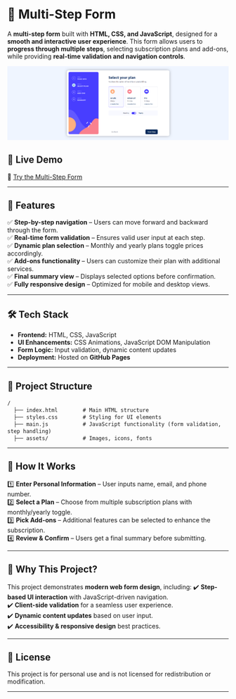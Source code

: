 # 📝 Multi-Step Form

A **multi-step form** built with **HTML, CSS, and JavaScript**, designed for a **smooth and interactive user experience**. This form allows users to **progress through multiple steps**, selecting subscription plans and add-ons, while providing **real-time validation and navigation controls**.

![Multi-Step Form](https://raw.githubusercontent.com/noamguterman/multi-step-form/refs/heads/master/assets/images/multi-step-form-preview.png)

## 🚀 Live Demo  
🔗 [Try the Multi-Step Form]([https://your-live-demo-link.com](https://noamguterman.github.io/multi-step-form/))

---

## 📝 Features
✅ **Step-by-step navigation** – Users can move forward and backward through the form.  
✅ **Real-time form validation** – Ensures valid user input at each step.  
✅ **Dynamic plan selection** – Monthly and yearly plans toggle prices accordingly.  
✅ **Add-ons functionality** – Users can customize their plan with additional services.  
✅ **Final summary view** – Displays selected options before confirmation.  
✅ **Fully responsive design** – Optimized for mobile and desktop views.  

---

## 🛠️ Tech Stack
- **Frontend:** HTML, CSS, JavaScript  
- **UI Enhancements:** CSS Animations, JavaScript DOM Manipulation  
- **Form Logic:** Input validation, dynamic content updates  
- **Deployment:** Hosted on **GitHub Pages**  

---

## 📂 Project Structure
```
/
  ├── index.html        # Main HTML structure
  ├── styles.css        # Styling for UI elements
  ├── main.js           # JavaScript functionality (form validation, step handling)
  ├── assets/           # Images, icons, fonts
```

---

## 🎯 How It Works
1️⃣ **Enter Personal Information** – User inputs name, email, and phone number.  
2️⃣ **Select a Plan** – Choose from multiple subscription plans with monthly/yearly toggle.  
3️⃣ **Pick Add-ons** – Additional features can be selected to enhance the subscription.  
4️⃣ **Review & Confirm** – Users get a final summary before submitting.  

---

## 🌟 Why This Project?
This project demonstrates **modern web form design**, including:
✔️ **Step-based UI interaction** with JavaScript-driven navigation.  
✔️ **Client-side validation** for a seamless user experience.  
✔️ **Dynamic content updates** based on user input.  
✔️ **Accessibility & responsive design** best practices.  

---

## 🐝 License
This project is for personal use and is not licensed for redistribution or modification.  

---

